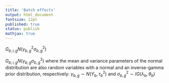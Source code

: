 ```yaml
---
title: 'Batch effects'
output: html_document
fontsize: 12pt
published: true
status: publish
mathjax: true
---
```


$G_{b,i,g} N(\gamma_{b,g}^2 \sigma^2_{b,g})$

$G_{b,i,g} N(\gamma_{b,g} \sigma^2_{b,g})$ where the mean and variance parameters of the normal distribution are also random variables with a normal and an inverse-gamma prior distribution, respectively: $\gamma_{b,g}\sim N(Y_b,\tau^2_b)$ and $\sigma^2_{b,g}\sim IG(\lambda_b,\theta_b)$
